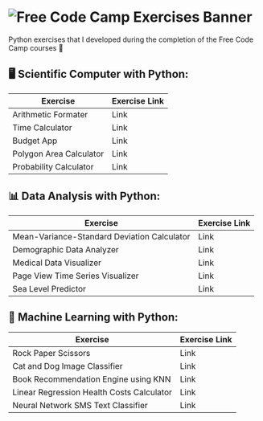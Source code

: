 # ![Free Code Camp Exercises Banner](https://user-images.githubusercontent.com/57842220/125210279-2aad8d00-e275-11eb-8ad6-7124c4f9b28d.png)

Python exercises that I developed during the completion of the Free Code Camp courses 🐍

## 🖥️ Scientific Computer with Python: 

Exercise                | Exercise Link
---------               | ------
Arithmetic Formater     | Link
Time Calculator         | Link
Budget App              | Link
Polygon Area Calculator | Link
Probability Calculator  | Link

## 📊 Data Analysis with Python:

Exercise                                    | Exercise Link
---------                                   | ------
Mean-Variance-Standard Deviation Calculator | Link
Demographic Data Analyzer                   | Link
Medical Data Visualizer                     | Link
Page View Time Series Visualizer            | Link
Sea Level Predictor                         | Link

## 📝 Machine Learning with Python:

Exercise                                  | Exercise Link
---------                                 | ------
Rock Paper Scissors                       | Link
Cat and Dog Image Classifier              | Link
Book Recommendation Engine using KNN      | Link
Linear Regression Health Costs Calculator | Link
Neural Network SMS Text Classifier        | Link
